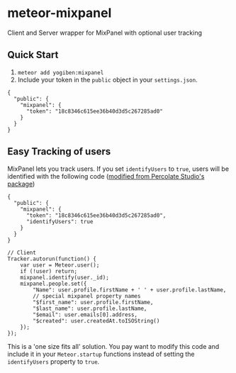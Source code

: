 # meteor-mixpanel
Client and Server wrapper for MixPanel with optional user tracking

## Quick Start ###
1. `meteor add yogiben:mixpanel`
2. Include your token in the `public` object in your `settings.json`.
```
{
  "public": {
    "mixpanel": {
      "token": "18c8346c615ee36b40d3d5c267285ad0"
    }
  }
}
```

## Easy Tracking of users ##
MixPanel lets you track users. If you set `identifyUsers` to `true`, users will be identified with the following code ([modified from Percolate Studio's package](https://github.com/percolatestudio/meteor-mixpanel))
```
{
  "public": {
    "mixpanel": {
      "token": "18c8346c615ee36b40d3d5c267285ad0",
      "identifyUsers": true
    }
  }
}
```

```
// Client
Tracker.autorun(function() {
    var user = Meteor.user();
    if (!user) return;
    mixpanel.identify(user._id);
    mixpanel.people.set({
        "Name": user.profile.firstName + ' ' + user.profile.lastName,
        // special mixpanel property names
        "$first_name": user.profile.firstName,
        "$last_name": user.profile.lastName,
        "$email": user.emails[0].address,
        "$created": user.createdAt.toISOString()
    });
});
```
This is a 'one size fits all' solution. You pay want to modify this code and include it in your `Meteor.startup` functions instead of setting the `identifyUsers` property to `true`.

